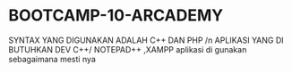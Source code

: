 # BOOTCAMP-10-ARCADEMY
SYNTAX YANG DIGUNAKAN ADALAH C++ DAN PHP /n
APLIKASI YANG DI BUTUHKAN DEV C++/ NOTEPAD++ ,XAMPP 
aplikasi di gunakan sebagaimana mesti nya 
